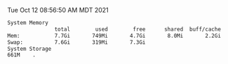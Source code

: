 Tue Oct 12 08:56:50 AM MDT 2021
```bash
System Memory
               total        used        free      shared  buff/cache   available
Mem:           7.7Gi       749Mi       4.7Gi       8.0Mi       2.2Gi       6.6Gi
Swap:          7.6Gi       319Mi       7.3Gi
System Storage
661M	.
```
```bash
